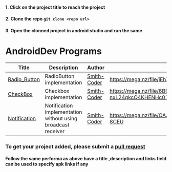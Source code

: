 #### 1. Click on the project title to reach the project
#### 2. Clone the repo ```git clone <repo url>```
#### 3. Open the clonned project in android studio and run the same

AndroidDev Programs
======

Title | Description | Author | Link to Apk
------        |      ------     |      ------    |      ------
[Radio_Button](https://github.com/Smith-Coder/Android_Radio_Button.git)  |   RadioButton implementation   |   [Smith-Coder](https://github.com/Smith-Coder)   |   https://mega.nz/file/jEhXgIjS#T2wmIbU8XIsUc2kjYmn08M5x5RBoDy14TtOHjmEpBAE
[CheckBox](https://github.com/Smith-Coder/Android_checkBox.git)  |   Checkbox implementation      |   [Smith-Coder](https://github.com/Smith-Coder)           | https://mega.nz/file/6BBmUbDB#9WV2JFTR-nxL24qkcO4KHENHc01Krlq9ca_hVeZqx0k
[Notification](https://github.com/Smith-Coder/Android_Notification)  |   Notification implementation without using broadcast receiver      |   [Smith-Coder](https://github.com/Smith-Coder)    |https://mega.nz/file/OAJknRTR#0STNyiRf3aZ7AKGKN7qLG-pUDGZrnCADf1j5uP-8CEU
### To get your project added, please submit a [pull request](https://github.com/Punithify/sample/pulls)
#### Follow the same performa as above have a title ,description and links field can be used to specify apk links if any 
